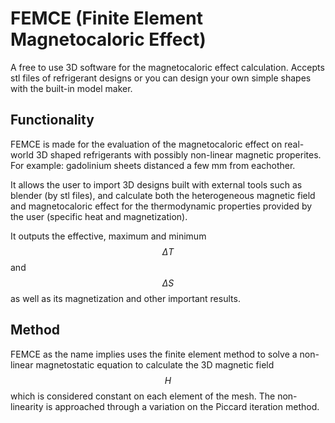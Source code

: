 # FEMCE (Finite Element Magnetocaloric Effect)
A free to use 3D software for the magnetocaloric effect calculation. Accepts stl files of refrigerant designs or you can design your own simple shapes with the built-in model maker.

## Functionality
FEMCE is made for the evaluation of the magnetocaloric effect on real-world 3D shaped refrigerants with possibly non-linear magnetic properites. For example: gadolinium sheets distanced a few mm from eachother.

It allows the user to import 3D designs built with external tools such as blender (by stl files), and calculate both the heterogeneous magnetic field and magnetocaloric effect for the thermodynamic properties provided by the user (specific heat and magnetization).

It outputs the effective, maximum and minimum $$\Delta T$$ and $$ \Delta S $$ as well as its magnetization and other important results.

## Method
FEMCE as the name implies uses the finite element method to solve a non-linear magnetostatic equation to calculate the 3D magnetic field $$ H $$ which is considered constant on each element of the mesh. The non-linearity is approached through a variation on the Piccard iteration method. 
